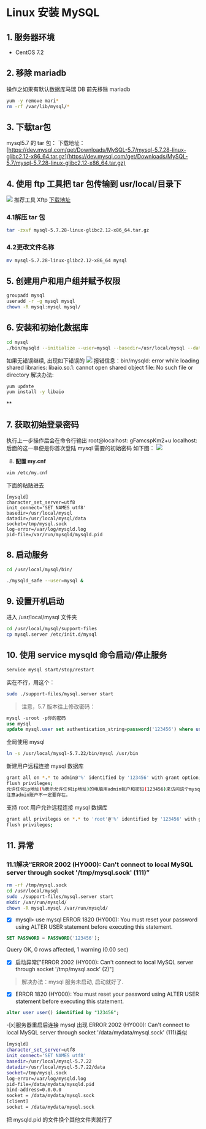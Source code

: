 # Linux 安装 MySQL  

## 1. 服务器环境

* CentOS 7.2

## **2. 移除 mariadb**

操作之如果有默认数据库马瑞 DB 前先移除 mariadb

```bash
yum -y remove mari*
rm -rf /var/lib/mysql/*
```

## 3. 下载tar包

mysql5.7 的 tar 包：
下载地址：
[https://dev.mysql.com/get/Downloads/MySQL-5.7/mysql-5.7.28-linux-glibc2.12-x86_64.tar.gz](https://dev.mysql.com/get/Downloads/MySQL-5.7/mysql-5.7.28-linux-glibc2.12-x86_64.tar.gz)

## 4. 使用 ftp 工具把 tar 包传输到 usr/local/目录下

![](https://cdn.nlark.com/yuque/0/2020/jpeg/631242/1590513047406-77fb0fb8-abec-4c09-a8ee-cb1a5136e4c4.jpeg#align=left&display=inline&height=388&margin=%5Bobject%20Object%5D&originHeight=388&originWidth=1188&size=0&status=done&style=none&width=1188)
推荐工具 Xftp [下载地址](http://www.xshellcn.com/xiazai.html)

### 4.1解压 tar 包

```bash
tar -zxvf mysql-5.7.28-linux-glibc2.12-x86_64.tar.gz
```

### 4.2更改文件名称

```bash
mv mysql-5.7.28-linux-glibc2.12-x86_64 mysql
```

## 5. 创建用户和用户组并赋予权限

```bash
groupadd mysql
useradd -r -g mysql mysql
chown -R mysql:mysql mysql/
```

## 6. 安装和初始化数据库

```bash
cd mysql
./bin/mysqld --initialize --user=mysql --basedir=/usr/local/mysql --datadir=/usr/local/mysql/data --lc_messages_dir=/usr/local/mysql/share --lc_messages=en_US
```

如果无错误继续, 出现如下错误的
![](https://cdn.nlark.com/yuque/0/2020/jpeg/631242/1590513047385-9417effb-0870-42ca-b10b-0ddc5e18f2bf.jpeg#align=left&display=inline&height=103&margin=%5Bobject%20Object%5D&originHeight=103&originWidth=1133&size=0&status=done&style=none&width=1133)
报错信息：bin/mysqld: error while loading shared libraries: libaio.so.1: cannot open shared object file: No such file or directory
解决办法:

```bash
yum update
yum install -y libaio
```

**

## 7. 获取初始登录密码

执行上一步操作后会在命令行输出 root@localhost: gFamcspKm2+u localhost: 后面的这一串便是你首次登陆 mysql 需要的初始密码
如下图：
![](https://cdn.nlark.com/yuque/0/2020/jpeg/631242/1590513047460-18fe30eb-3520-4457-9830-5fddcbeb1d6c.jpeg#align=left&display=inline&height=299&margin=%5Bobject%20Object%5D&originHeight=299&originWidth=1143&size=0&status=done&style=none&width=1143)

8. **配置 my.cnf**

```bash
vim /etc/my.cnf
```

下面的粘贴进去

```
[mysqld]
character_set_server=utf8
init_connect='SET NAMES utf8'
basedir=/usr/local/mysql
datadir=/usr/local/mysql/data
socket=/tmp/mysql.sock
log-error=/var/log/mysqld.log
pid-file=/var/run/mysqld/mysqld.pid
```

## 8. 启动服务

```bash
cd /usr/local/mysql/bin/
```

```bash
./mysqld_safe --user=mysql &
```

## 9. 设置开机启动

进入 /usr/local/mysql 文件夹

```bash
cd /usr/local/mysql/support-files
cp mysql.server /etc/init.d/mysql
```

## 10. 使用 service mysqld 命令启动/停止服务

```bash
service mysql start/stop/restart
```

实在不行，用这个：

```bash
sudo ./support-files/mysql.server start
```

> 注意，5.7 版本往上修改密码：

```sql
mysql -uroot -p你的密码
use mysql
update mysql.user set authentication_string=password('123456') where user='root'
```

全局使用 mysql

```bash
ln -s /usr/local/mysql-5.7.22/bin/mysql /usr/bin
```

新建用户远程连接 mysql 数据库

```bash
grant all on *.* to admin@'%' identified by '123456' with grant option;
flush privileges;
允许任何ip地址(%表示允许任何ip地址)的电脑用admin帐户和密码(123456)来访问这个mysql server。
注意admin账户不一定要存在。
```

支持 root 用户允许远程连接 mysql 数据库

```bash
grant all privileges on *.* to 'root'@'%' identified by '123456' with grant option;
flush privileges;
```

## 11. 异常

### 11.1解决“ERROR 2002 (HY000): Can't connect to local MySQL server through socket '/tmp/mysql.sock' (111)”

```bash
rm -rf /tmp/mysql.sock
cd /usr/local/mysql
sudo ./support-files/mysql.server start
mkdir /var/run/mysqld/
chown -R mysql.mysql /var/run/mysqld/
```

* [x] mysql> use mysql
ERROR 1820 (HY000): You must reset your password using ALTER USER statement before executing this statement.

```sql
SET PASSWORD = PASSWORD('123456');
```

Query OK, 0 rows affected, 1 warning (0.00 sec)

* [x]  启动异常["ERROR 2002 (HY000): Can't connect to local MySQL server through socket '/tmp/mysql.sock' (2)"]

> 解决办法：mysql 服务未启动, 启动就好了.

* [x]  ERROR 1820 (HY000): You must reset your password using ALTER USER statement before executing this statement.

```sql
alter user user() identified by "123456";
```

-[x]服务器重启后连接 mysql 出现 ERROR 2002 (HY000): Can't connect to local MySQL server through socket '/data/mydata/mysql.sock' (111)类似

```bash
[mysqld]
character_set_server=utf8
init_connect='SET NAMES utf8'
basedir=/usr/local/mysql-5.7.22
datadir=/usr/local/mysql-5.7.22/data
socket=/tmp/mysql.sock
log-error=/var/log/mysqld.log
pid-file=/data/mydata/mysqld.pid
bind-address=0.0.0.0
socket = /data/mydata/mysql.sock
[client]
socket = /data/mydata/mysql.sock
```

把 mysqld.pid 的文件换个其他文件夹就行了
